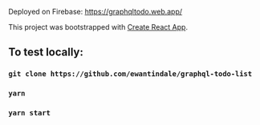 Deployed on Firebase: https://graphqltodo.web.app/

This project was bootstrapped with [Create React App](https://github.com/facebook/create-react-app).

## To test locally:

### `git clone https://github.com/ewantindale/graphql-todo-list`

### `yarn`

### `yarn start`
